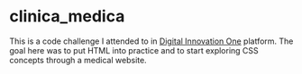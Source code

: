 # clinica_medica

This is a code challenge I attended to in [Digital Innovation One](https://www.dio.me) platform. 
The goal here was to put HTML into practice and to start exploring CSS concepts through a medical website.
